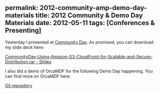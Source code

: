 permalink: 2012-community-amp-demo-day-materials
title: 2012 Community & Demo Day Materials
date: 2012-05-11
tags: [Conferences & Presenting]
---
Yesterday I presented at [Community Day](http://communityday2012.c1preprod01.composite.net/Community-Day). As promised, you can download my slide deck here:

<!-- more -->

[CommunityDay-Using-Amazon-S3-CloudFront-for-Scalable-and-Secure-Distribution.rar - Slides](2012-05-10-CommunityDay-Using-Amazon-S3-CloudFront-for-Scalable-and-Secure-Distribution.rar)

I also did a demo of OrcaMDF for the following Demo Day happening. You can find more on OrcaMDF here:

[Git repository](https://github.com/improvedk/OrcaMDF)